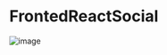 ﻿# FrontedReactSocial


![image](https://github.com/user-attachments/assets/9258a43e-57b8-43f8-bae0-8d7998aa7806)
